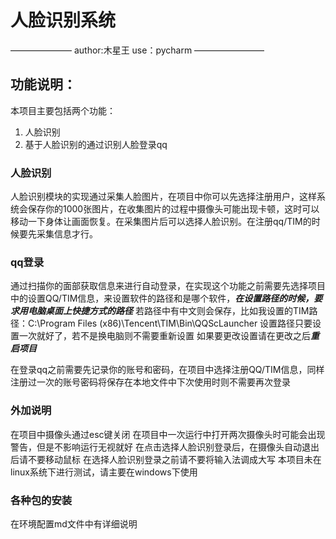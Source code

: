 # 人脸识别系统
———————
 author:木星王
 use：pycharm
————————
## 功能说明：
本项目主要包括两个功能：
1. 人脸识别
2. 基于人脸识别的通过识别人脸登录qq
### 人脸识别
人脸识别模块的实现通过采集人脸图片，在项目中你可以先选择注册用户，这样系统会保存你的1000张图片，在收集图片的过程中摄像头可能出现卡顿，这时可以移动一下身体让画面恢复。在采集图片后可以选择人脸识别。在注册qq/TIM的时候要先采集信息才行。
### qq登录
通过扫描你的面部获取信息来进行自动登录，在实现这个功能之前需要先选择项目中的设置QQ/TIM信息，来设置软件的路径和是哪个软件，***在设置路径的时候，要求用电脑桌面上快捷方式的路径*** 若路径中有中文则会保存，比如我设置的TIM路径：C:\Program Files (x86)\Tencent\TIM\Bin\QQScLauncher 设置路径只要设置一次就好了，若不是换电脑则不需要重新设置
如果要更改设置请在更改之后***重启项目***

在登录qq之前需要先记录你的账号和密码，在项目中选择注册QQ/TIM信息，同样注册过一次的账号密码将保存在本地文件中下次使用时则不需要再次登录

### 外加说明
在项目中摄像头通过esc键关闭
在项目中一次运行中打开两次摄像头时可能会出现警告，但是不影响运行无视就好
在点击选择人脸识别登录后，在摄像头自动退出后请不要移动鼠标
在选择人脸识别登录之前请不要将输入法调成大写
本项目未在linux系统下进行测试，请主要在windows下使用

### 各种包的安装
在环境配置md文件中有详细说明

